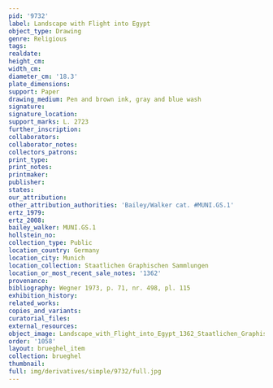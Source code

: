```yaml
---
pid: '9732'
label: Landscape with Flight into Egypt
object_type: Drawing
genre: Religious
tags: 
realdate: 
height_cm: 
width_cm: 
diameter_cm: '18.3'
plate_dimensions: 
support: Paper
drawing_medium: Pen and brown ink, gray and blue wash
signature: 
signature_location: 
support_marks: L. 2723
further_inscription: 
collaborators: 
collaborator_notes: 
collectors_patrons: 
print_type: 
print_notes: 
printmaker: 
publisher: 
states: 
our_attribution: 
other_attribution_authorities: 'Bailey/Walker cat. #MUNI.GS.1'
ertz_1979: 
ertz_2008: 
bailey_walker: MUNI.GS.1
hollstein_no: 
collection_type: Public
location_country: Germany
location_city: Munich
location_collection: Staatlichen Graphischen Sammlungen
location_or_most_recent_sale_notes: '1362'
provenance: 
bibliography: Wegner 1973, p. 71, nr. 498, pl. 115
exhibition_history: 
related_works: 
copies_and_variants: 
curatorial_files: 
external_resources: 
object_image: Landscape_with_Flight_into_Egypt_1362_Staatlichen_Graphischen_Sammlungen.jpg
order: '1058'
layout: brueghel_item
collection: brueghel
thumbnail: 
full: img/derivatives/simple/9732/full.jpg
---
```

